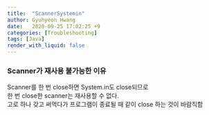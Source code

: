 ```yaml
---
title:  "ScannerSystemin"
author: Gyuhyeon Hwang
date:   2020-09-25 17:02:25 +9
categories: [Troubleshooting]
tags: [Java]
render_with_liquid: false
---
```

### Scanner가 재사용 불가능한 이유

Scanner를 한 번 close하면 System.in도 close되므로<br/>
한 번 close한 scanner는 재사용할 수 없다.<br/>
고로 하나 갖고 써먹다가 프로그램이 종료될 때 같이 close 하는 것이 바람직함